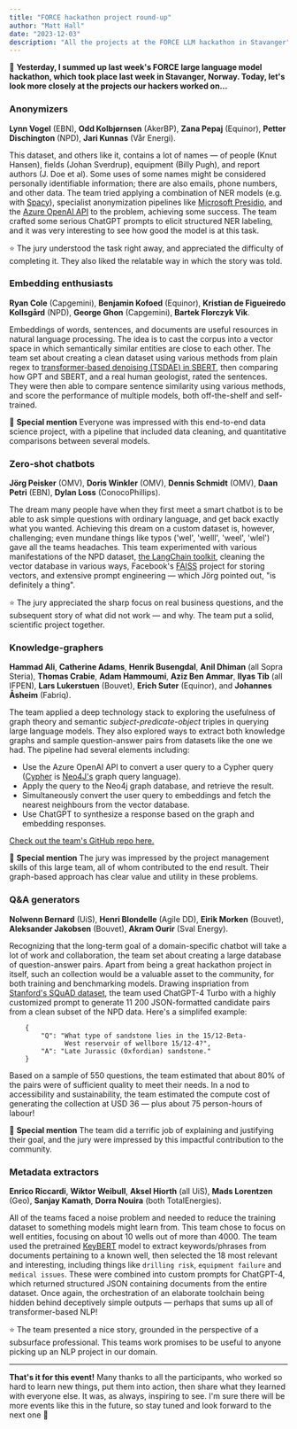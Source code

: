 ```yaml
---
title: "FORCE hackathon project round-up"
author: "Matt Hall"
date: "2023-12-03"
description: "All the projects at the FORCE LLM hackathon in Stavanger"
---
```


🤖 **Yesterday, I summed up last week's FORCE large language model hackathon, which took place last week in Stavanger, Norway. Today, let's look more closely at the projects our hackers worked on...**

### Anonymizers

**Lynn Vogel** (EBN), **Odd Kolbjørnsen** (AkerBP), **Zana Pepaj** (Equinor), **Petter Dischington** (NPD), **Jari Kunnas** (Vår Energi).

This dataset, and others like it, contains a lot of names — of people (Knut Hansen), fields (Johan Sverdrup), equipment (Billy Pugh), and report authors (J. Doe et al). Some uses of some names might be considered personally identifiable information; there are also emails, phone numbers, and other data. The team tried applying a combination of NER models (e.g. with [Spacy](https://spacy.io)), specialist anonymization pipelines like [Microsoft Presidio](https://microsoft.github.io/presidio/), and the [Azure OpenAI API](https://azure.microsoft.com/en-us/products/ai-services/openai-service) to the problem, achieving some success. The team crafted some serious ChatGPT prompts to elicit structured NER labeling, and it was very interesting to see how good the model is at this task.

⭐ The jury understood the task right away, and appreciated the difficulty of completing it. They also liked the relatable way in which the story was told.

### Embedding enthusiasts

**Ryan Cole** (Capgemini), **Benjamin Kofoed** (Equinor), **Kristian de Figueiredo Kollsgård** (NPD), **George Ghon** (Capgemini), **Bartek Florczyk Vik**.

Embeddings of words, sentences, and documents are useful resources in natural language processing. The idea is to cast the corpus into a vector space in which semantically similar entities are close to each other. The team set about creating a clean dataset using various methods from plain regex to [transformer-based denoising (TSDAE) in SBERT](https://www.sbert.net/examples/unsupervised_learning/TSDAE/README.html), then comparing how GPT and SBERT, and a real human geologist, rated the sentences. They were then able to compare sentence similarity using various methods, and score the performance of multiple models, both off-the-shelf and self-trained.

🌟 **Special mention** Everyone was impressed with this end-to-end data science project, with a pipeline that included data cleaning, and quantitative comparisons between several models.

### Zero-shot chatbots

**Jörg Peisker** (OMV), **Doris Winkler** (OMV), **Dennis Schmidt** (OMV), **Daan Petri** (EBN), **Dylan Loss** (ConocoPhillips).

The dream many people have when they first meet a smart chatbot is to be able to ask simple questions with ordinary language, and get back exactly what you wanted. Achieving this dream on a custom dataset is, however, challenging; even mundane things like typos ('wel', 'welll', 'weel', 'wlel') gave all the teams headaches. This team experimented with various manifestations of the NPD dataset, [the LangChain toolkit](https://www.langchain.com), cleaning the vector database in various ways, Facebook's [FAISS](https://github.com/facebookresearch/faiss) project for storing vectors, and extensive prompt engineering — which Jörg pointed out, "is definitely a thing".

⭐ The jury appreciated the sharp focus on real business questions, and the subsequent story of what did not work — and why. The team put a solid, scientific project together.

### Knowledge-graphers

**Hammad Ali**, **Catherine Adams**, **Henrik Busengdal**, **Anil Dhiman** (all Sopra Steria), **Thomas Crabie**, **Adam Hammoumi**, **Aziz Ben Ammar**, **Ilyas Tib** (all IFPEN), **Lars Lukerstuen** (Bouvet), **Erich Suter** (Equinor), and **Johannes Åsheim** (Fabriq).

The team applied a deep technology stack to exploring the usefulness of graph theory and semantic _subject-predicate-object_ triples in querying large language models. They also explored ways to extract both knowledge graphs and sample question-answer pairs from datasets like the one we had. The pipeline had several elements including:

- Use the Azure OpenAI API to convert a user query to a Cypher query ([Cypher](https://neo4j.com/developer/cypher/) is [Neo4J's](https://neo4j.com) graph query language).
- Apply the query to the Neo4j graph database, and retrieve the result.
- Simultaneously convert the user query to embeddings and fetch the nearest neighbours from the vector database.
- Use ChatGPT to synthesize a response based on the graph and embedding responses.

[Check out the team's GitHub repo here.](https://github.com/ilyas-ifp/Stavanger_hackathon)

🌟 **Special mention** The jury was impressed by the project management skills of this large team, all of whom contributed to the end result. Their graph-based approach has clear value and utility in these problems.

### Q&A generators

**Nolwenn Bernard** (UiS), **Henri Blondelle** (Agile DD), **Eirik Morken** (Bouvet), **Aleksander Jakobsen** (Bouvet), **Akram Ourir** (Sval Energy).

Recognizing that the long-term goal of a domain-specific chatbot will take a lot of work and collaboration, the team set about creating a large database of question-answer pairs. Apart from being a great hackathon project in itself, such an collection would be a valuable asset to the community, for both training and benchmarking models. Drawing inspriation from  [Stanford's SQuAD dataset](https://rajpurkar.github.io/SQuAD-explorer/), the team used ChatGPT-4 Turbo with a highly customized prompt to generate 11 200 JSON-formatted candidate pairs from a clean subset of the NPD data. Here's a simplifed example:

```
    {
        "Q": "What type of sandstone lies in the 15/12-Beta-
              West reservoir of wellbore 15/12-4?", 
        "A": "Late Jurassic (Oxfordian) sandstone."
    }
```

Based on a sample of 550 questions, the team estimated that about 80% of the pairs were of sufficient quality to meet their needs. In a nod to accessibility and sustainability, the team estimated the compute cost of generating the collection at USD 36 — plus about 75 person-hours of labour!

🌟 **Special mention** The team did a terrific job of explaining and justifying their goal, and the jury were impressed by this impactful contribution to the community.

### Metadata extractors

**Enrico Riccardi**, **Wiktor Weibull**, **Aksel Hiorth** (all UiS), **Mads Lorentzen** (Geo), **Sanjay Kamath**, **Dorra Nouira** (both TotalEnergies).

All of the teams faced a noise problem and needed to reduce the training dataset to something models might learn from. This team chose to focus on well entities, focusing on about 10 wells out of more than 4000. The team used the pretrained [KeyBERT](https://github.com/MaartenGr/KeyBERT) model to extract keywords/phrases from documents pertaining to a known well, then selected the 18 most relevant and interesting, including things like `drilling risk`, `equipment failure` and `medical issues`. These were combined into custom prompts for ChatGPT-4, which returned structured JSON containing documents from the entire dataset. Once again, the orchestration of an elaborate toolchain being hidden behind deceptively simple outputs — perhaps that sums up all of transformer-based NLP!

⭐ The team presented a nice story, grounded in the perspective of a subsurface professional. This teams work promises to be useful to anyone picking up an NLP project in our domain.

---

**That's it for this event!** Many thanks to all the participants, who worked so hard to learn new things, put them into action, then share what they learned with everyone else. It was, as always, inspiring to see. I'm sure there will be more events like this in the future, so stay tuned and look forward to the next one 🚀